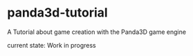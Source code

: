 # panda3d-tutorial
A Tutorial about game creation with the Panda3D game engine

current state: Work in progress
